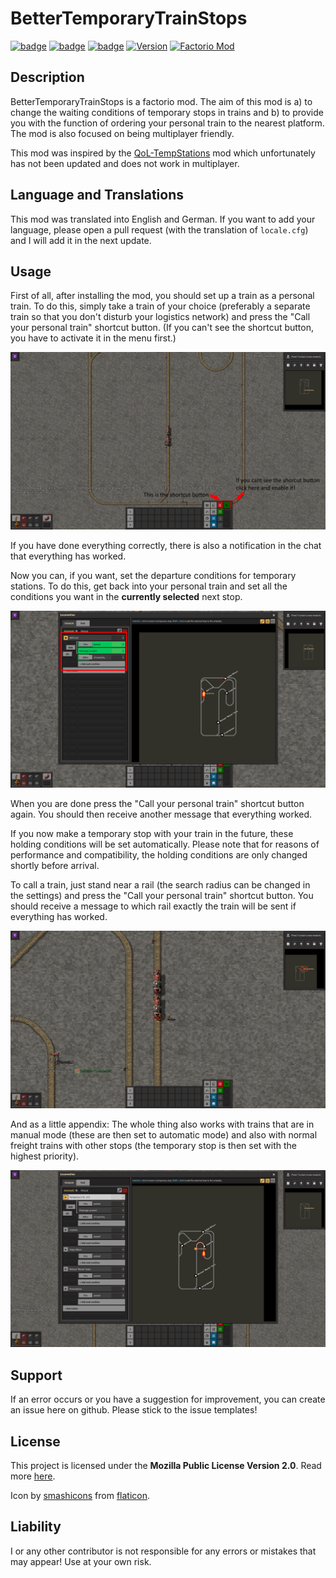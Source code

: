 # BetterTemporaryTrainStops
[![badge](https://img.shields.io/github/license/scolastico/BetterTemporaryTrainStops)](https://github.com/scolastico/BetterTemporaryTrainStops/blob/main/LICENSE)
[![badge](https://img.shields.io/github/languages/code-size/scolastico/BetterTemporaryTrainStops)](#)
[![badge](https://img.shields.io/github/issues/scolastico/BetterTemporaryTrainStops)](https://github.com/scolastico/BetterTemporaryTrainStops/issues)
[![Version](https://img.shields.io/github/v/tag/scolastico/BetterTemporaryTrainStops?label=version)](https://github.com/scolastico/BetterTemporaryTrainStops/releases)
[![Factorio Mod](https://img.shields.io/badge/-Factorio%20Mod-green)](https://mods.factorio.com/mod/BetterTemporaryTrainStops)

## Description
BetterTemporaryTrainStops is a factorio mod. The aim of this mod is a) to change the waiting conditions of temporary stops in trains and b) to provide you with the function of ordering your personal train to the nearest platform. The mod is also focused on being multiplayer friendly.

This mod was inspired by the [QoL-TempStations](https://mods.factorio.com/mod/QoL-TempStations) mod which unfortunately has not been updated and does not work in multiplayer.

## Language and Translations
This mod was translated into English and German. If you want to add your language, please open a pull request (with the translation of `locale.cfg`) and I will add it in the next update.

## Usage
First of all, after installing the mod, you should set up a train as a personal train. To do this, simply take a train of your choice (preferably a separate train so that you don't disturb your logistics network) and press the "Call your personal train" shortcut button. (If you can't see the shortcut button, you have to activate it in the menu first.)

![change personal train screenshot](https://github.com/scolastico/BetterTemporaryTrainStops/raw/main/screenshots/change-personal-train.png)

If you have done everything correctly, there is also a notification in the chat that everything has worked.

Now you can, if you want, set the departure conditions for temporary stations. To do this, get back into your personal train and set all the conditions you want in the **currently selected** next stop.

![change temporary station waiting conditions screenshot](https://github.com/scolastico/BetterTemporaryTrainStops/raw/main/screenshots/change-conditions.png)

When you are done press the "Call your personal train" shortcut button again. You should then receive another message that everything worked.

If you now make a temporary stop with your train in the future, these holding conditions will be set automatically. Please note that for reasons of performance and compatibility, the holding conditions are only changed shortly before arrival.

To call a train, just stand near a rail (the search radius can be changed in the settings) and press the "Call your personal train" shortcut button. You should receive a message to which rail exactly the train will be sent if everything has worked.

![call a train screenshot](https://github.com/scolastico/BetterTemporaryTrainStops/raw/main/screenshots/call-train.png)

And as a little appendix: The whole thing also works with trains that are in manual mode (these are then set to automatic mode) and also with normal freight trains with other stops (the temporary stop is then set with the highest priority).

![works also with cargo trains screenshot](https://github.com/scolastico/BetterTemporaryTrainStops/raw/main/screenshots/works-also-with-cargo-trains.png)

## Support
If an error occurs or you have a suggestion for improvement, you can create an issue here on github. Please stick to the issue templates!

## License
This project is licensed under the **Mozilla Public License Version 2.0**. Read more [here](https://www.mozilla.org/en-US/MPL/2.0/).

Icon by [smashicons](https://smashicons.com/) from [flaticon](https://www.flaticon.com).

## Liability
I or any other contributor is not responsible for any errors or mistakes that may appear! Use at your own risk.
